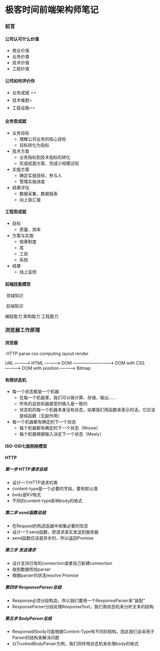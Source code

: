 # 极客时间前端架构师笔记

### 前言

#### 公司认可什么价值

- 商业价值
- 业务价值
- 技术价值
- 工程价值

#### 公司如何评价你

- 业务成就 ⭐️⭐️
- 技术难题⭐️
- 工程设施⭐️⭐️

#### 业务型成就

- 业务目标
  	- 理解公司业务的核心目标
  	- 目标转化为指标
- 技术方案
  	- 业务指标到技术指标的转化
  	- 形成纸面方案、完成小规模试验
- 实施方案
  	- 确定实施目标、参与人
  	- 管理实施进度
- 结果评估
  	- 数据采集、数据报表
  	- 向上级汇报

#### 工程型成就

- 目标
  	- 质量、效率
- 方案与实施
  	- 规章制度
  	- 库
  	- 工具
  	- 系统
- 结果
  	- 线上监控

#### 前端技能模型

​							领域知识

​							前端知识

编程能力             架构能力           工程能力



### 浏览器工作原理

#### 浏览器

​		  HTTP                     parse                    css computing                                        layout                                           render

URL ————> HTML ————> DOM ——————————> DOM with CSS ————> DOM with position ————> Bitmap

#### 有限状态机

- 每一个状态都是一个机器
  	- 在每一个机器里，我们可以做计算、存储、输出......
  	- 所有的这些机器接受的输入是一致的
  	- 状态机的每一个机器本身没有状态，如果我们用函数来表示的话，它应该是纯函数（无副作用）
- 每一个机器都有确定的下一个状态
  - 每个机器都有确定的下一个状态（Moore）
  - 每个机器根据输入决定下一个状态（Mealy）

#### ISO-OSI七层网络模型

#### HTTP

##### 第一步 HTTP请求总结

- 设计一个HTTP请求的类
- content-type是一个必要的字段，要有默认值
- body是KV格式
- 不同的content-type影响body的格式

##### 第二步 send函数总结

- 在Request的构造函器中收集必要的信息
- 设计一个send函数，把请求真实发送到服务器
- send函数应该是异步的，所以返回Promise

##### 第三步 发送请求

- 设计支持已有的connection或者自己新建connection
- 收到数据传给parser
- 根据parser的状态resolve Promise

##### 第四步 ResponseParser总结

- Response必须分段构造，所以我们要用一个ResponseParser来“装配”
- ResponseParser分段处理ResponseText，我们用状态机来分析文本的结构

##### 第五步 BodyParser总结

- Response的body可能根据Content-Type有不同的结构，因此我们会采用子Parser的结构来解决问题
- 以TrunkedBodyParser为例，我们同样用状态机来处理body的格式

























